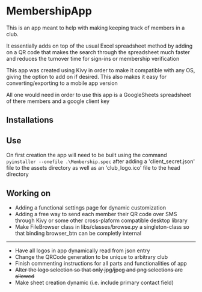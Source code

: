 # MembershipApp

This is an app meant to help with making keeping track of members in a club.

It essentially adds on top of the usual Excel spreadsheet method by adding on a QR code that makes the search through the spreadsheet much faster and reduces the turnover time for sign-ins or membership verification

This app was created using Kivy in order to make it compatible with any OS, giving the option to add on if desired. 
This also makes it easy for converting/exporting to a mobile app version

All one would need in order to use this app is a GoogleSheets spreadsheet of there members and a google client key

## Installations


## Use
On first creation the app will need to be built using the command `pyinstaller --onefile .\Membership.spec`
after adding a 'client_secret.json' file to the assets directory as well as an 'club_logo.ico' file to the head directory

## Working on
* Adding a functional settings page for dynamic customization
* Adding a free way to send each member their QR code over SMS through Kivy or some other cross-plaform compatible desktop library
* Make FileBrowser class in libs/classes/browse.py a singleton-class so that binding browser_btn can be completly internal

---------
* Have all logos in app dynamically read from json entry 
* Change the QRCode generation to be unique to arbitrary club
* Finish commenting instructions for all parts and functionalities of app
* ~~Alter the logo selection so that only jpg/jpeg and png selections are allowed~~
* Make sheet creation dynamic (i.e. include primary contact field)

